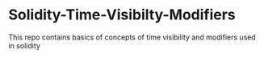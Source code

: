 # Solidity-Time-Visibilty-Modifiers
This repo contains basics of concepts of time visibility and modifiers used in solidity
